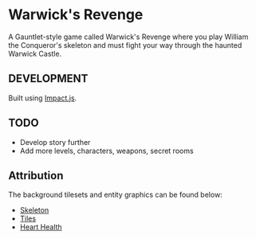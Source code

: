 # Warwick's Revenge

A Gauntlet-style game called Warwick's Revenge where you play William the Conqueror's skeleton and must fight your way through the haunted Warwick Castle.

## DEVELOPMENT

Built using [Impact.js](https://impactjs.com/).

## TODO

* Develop story further
* Add more levels, characters, weapons, secret rooms

## Attribution

The background tilesets and entity graphics can be found below:

* [Skeleton](https://opengameart.org/content/lpc-skeleton)
* [Tiles](https://opengameart.org/content/dungeon-crawl-32x32-tiles)
* [Heart Health](https://opengameart.org/content/hearthealth)
